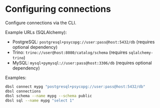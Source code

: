 # Configuring connections

Configure connections via the CLI.

Example URLs (SQLAlchemy):
- PostgreSQL: `postgresql+psycopg://user:pass@host:5432/db` (requires optional dependency)
- Trino: `trino://user@host:8080/catalog/schema` (requires `sqlalchemy-trino`)
- MySQL: `mysql+pymysql://user:pass@host:3306/db` (requires optional dependency)

Examples:

```bash
dbsl connect mypg "postgresql+psycopg://user:pass@host:5432/db"
dbsl connections
dbsl schema --name mypg --schema public
dbsl sql --name mypg "select 1"
```